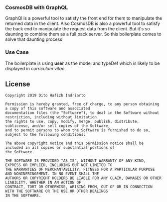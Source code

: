 ### CosmosDB with GraphQL

GraphQl is a powerful tool to satisfy the front end for them to manipulate the returned data in the client. Also CosmosDB is also a powerful tool to satisfy the back end to manipulate the request data from the client. But it's so daunting to combine them as a full pack server. So this boilerplate comes to solve that daunting process

### Use Case

The boilerplate is using **user** as the model and typeDef which is likely to be displayed in *curriculum vitae*

License
--------

    Copyright 2019 Dito Hafizh Indriarto

    Permission is hereby granted, free of charge, to any person obtaining a copy of this software and associated 
    documentation files (the "Software"), to deal in the Software without restriction, including without limitation 
    the rights to use, copy, modify, merge, publish, distribute, sublicense, and/or sell copies of the Software, 
    and to permit persons to whom the Software is furnished to do so, subject to the following conditions:

    The above copyright notice and this permission notice shall be included in all copies or substantial portions of 
    the Software.

    THE SOFTWARE IS PROVIDED "AS IS", WITHOUT WARRANTY OF ANY KIND, EXPRESS OR IMPLIED, INCLUDING BUT NOT LIMITED TO 
    THE WARRANTIES OF MERCHANTABILITY, FITNESS FOR A PARTICULAR PURPOSE AND NONINFRINGEMENT. IN NO EVENT SHALL THE 
    AUTHORS OR COPYRIGHT HOLDERS BE LIABLE FOR ANY CLAIM, DAMAGES OR OTHER LIABILITY, WHETHER IN AN ACTION OF 
    CONTRACT, TORT OR OTHERWISE, ARISING FROM, OUT OF OR IN CONNECTION WITH THE SOFTWARE OR THE USE OR OTHER DEALINGS 
    IN THE SOFTWARE.
 
